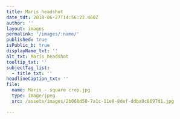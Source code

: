```yaml
---
title: Maris_headshot
date_tdt: 2018-06-27T14:56:22.460Z
author: ''
layout: images
permalink: '/images/:name/'
published: true
isPublic_b: true
displayName_txt: ''
alt_txt: Maris_headshot
tooltip_txt: ''
subjectTag_list:
  - title_txt: ''
headlineCaption_txt: ''
file:
  name: Maris - square crop.jpg
  type: image/jpeg
  src: /assets/images/2b060d50-7a1c-11e8-8def-ddba9c8697d1.jpg

---
```


